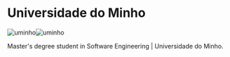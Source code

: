 # Universidade do Minho
![uminho](http://www4.di.uminho.pt/~jmf/IMAGES/um_eeng.gif)![uminho](http://www4.di.uminho.pt/~jmf/IMAGES/um_eeng.gif)

Master's degree student in Software Engineering | Universidade do Minho.
